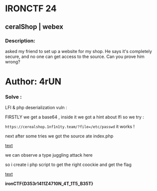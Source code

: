 # IRONCTF 24

## ceralShop | webex

### Description: 

asked my friend to set up a website for my shop. He says it's completely secure, and no one can get access to the source. Can you prove him wrong?

# Author: 4rUN


### Solve :

LFI & php deserialization vuln :

FIRSTLY we get a base64 , inside it we got a hint about lfi so we try :

```https://cerealshop.1nf1n1ty.team/?file=/etc/passwd``` it works ! 

next after some tries we got the source ate index.php

[text](index.php)

we can observe a type juggling attack here 

so i create i php script to get the right coockie and get the flag 

[text](solve.php)




**ironCTF{D353r1411Z4710N_4T_1T5_B35T}**




